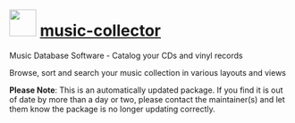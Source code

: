 # <img src="https://cdn.jsdelivr.net/gh/mkevenaar/chocolatey-packages@3f16690efbb345ead0514729720b357d6c0540ac/icons/music-collector.png" width="48" height="48"/> [music-collector](https://community.chocolatey.org/packages/music-collector)

Music Database Software - Catalog your CDs and vinyl records

Browse, sort and search your music collection in various layouts and views

**Please Note**: This is an automatically updated package. If you find it is
out of date by more than a day or two, please contact the maintainer(s) and
let them know the package is no longer updating correctly.
